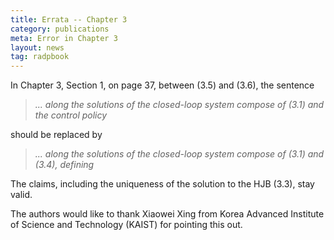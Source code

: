 ```yaml
---
title: Errata -- Chapter 3
category: publications
meta: Error in Chapter 3
layout: news
tag: radpbook
---
```


In Chapter 3, Section 1, on page 37, between (3.5) and (3.6), the sentence
> <em> ... along the solutions of the closed-loop system compose of (3.1) and the control policy </em>

should be replaced by 
> <em> ... along the solutions of the closed-loop system compose of (3.1) and (3.4), defining </em>

The claims, including the uniqueness of the solution to the HJB (3.3), stay valid.

The authors would like to thank Xiaowei Xing from Korea Advanced Institute of Science and Technology  (KAIST) for pointing this out.